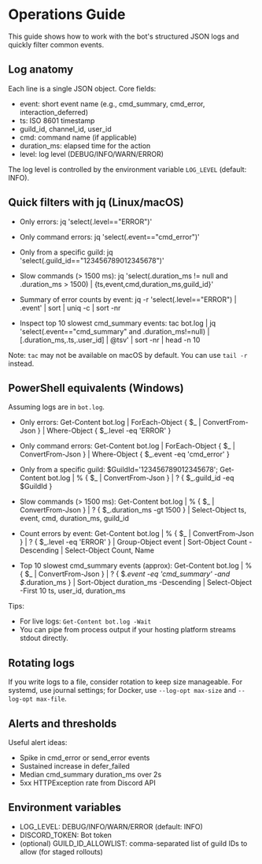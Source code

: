 # Operations Guide

This guide shows how to work with the bot's structured JSON logs and quickly filter common events.

## Log anatomy

Each line is a single JSON object. Core fields:

- event: short event name (e.g., cmd_summary, cmd_error, interaction_deferred)
- ts: ISO 8601 timestamp
- guild_id, channel_id, user_id
- cmd: command name (if applicable)
- duration_ms: elapsed time for the action
- level: log level (DEBUG/INFO/WARN/ERROR)

The log level is controlled by the environment variable `LOG_LEVEL` (default: INFO).

## Quick filters with jq (Linux/macOS)

- Only errors:
  jq 'select(.level=="ERROR")'

- Only command errors:
  jq 'select(.event=="cmd_error")'

- Only from a specific guild:
  jq 'select(.guild_id=="123456789012345678")'

- Slow commands (> 1500 ms):
  jq 'select(.duration_ms != null and .duration_ms > 1500) | {ts,event,cmd,duration_ms,guild_id}'

- Summary of error counts by event:
  jq -r 'select(.level=="ERROR") | .event' | sort | uniq -c | sort -nr

- Inspect top 10 slowest cmd_summary events:
  tac bot.log | jq 'select(.event=="cmd_summary" and .duration_ms!=null) | [.duration_ms,.ts,.user_id] | @tsv' | sort -nr | head -n 10

Note: `tac` may not be available on macOS by default. You can use `tail -r` instead.

## PowerShell equivalents (Windows)

Assuming logs are in `bot.log`.

- Only errors:
  Get-Content bot.log | ForEach-Object { $_ | ConvertFrom-Json } | Where-Object { $_.level -eq 'ERROR' }

- Only command errors:
  Get-Content bot.log | ForEach-Object { $_ | ConvertFrom-Json } | Where-Object { $_.event -eq 'cmd_error' }

- Only from a specific guild:
  $GuildId='123456789012345678'; Get-Content bot.log | % { $_ | ConvertFrom-Json } | ? { $_.guild_id -eq $GuildId }

- Slow commands (> 1500 ms):
  Get-Content bot.log | % { $_ | ConvertFrom-Json } | ? { $_.duration_ms -gt 1500 } | Select-Object ts, event, cmd, duration_ms, guild_id

- Count errors by event:
  Get-Content bot.log | % { $_ | ConvertFrom-Json } | ? { $_.level -eq 'ERROR' } | Group-Object event | Sort-Object Count -Descending | Select-Object Count, Name

- Top 10 slowest cmd_summary events (approx):
  Get-Content bot.log | % { $_ | ConvertFrom-Json } | ? { $_.event -eq 'cmd_summary' -and $_.duration_ms } | Sort-Object duration_ms -Descending | Select-Object -First 10 ts, user_id, duration_ms

Tips:

- For live logs: `Get-Content bot.log -Wait`
- You can pipe from process output if your hosting platform streams stdout directly.

## Rotating logs

If you write logs to a file, consider rotation to keep size manageable. For systemd, use journal settings; for Docker, use `--log-opt max-size` and `--log-opt max-file`.

## Alerts and thresholds

Useful alert ideas:

- Spike in cmd_error or send_error events
- Sustained increase in defer_failed
- Median cmd_summary duration_ms over 2s
- 5xx HTTPException rate from Discord API

## Environment variables

- LOG_LEVEL: DEBUG/INFO/WARN/ERROR (default: INFO)
- DISCORD_TOKEN: Bot token
- (optional) GUILD_ID_ALLOWLIST: comma-separated list of guild IDs to allow (for staged rollouts)

